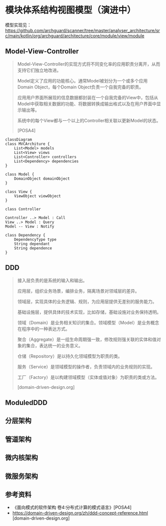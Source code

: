 # 模块体系结构视图模型（演进中）

模型实现见：https://github.com/archguard/scanner/tree/master/analyser_architecture/src/main/kotlin/org/archguard/architecture/core/module/view/module

## Model-View-Controller

> Model-View-Controller的实现方式将不同变化率的应用职责分离开，从而支持它们独立地改进。
>
> Model定义了应用的功能核心。通常Model被划分为一个或多个应用Domain Object，每个Domain Object负责一个自我完备的职责。
>
> 应用用户界面所展现的信息数据都封装在一个自我完备的View中，包括从Model中获取相关数据的功能、将数据转换成输出格式以及在用户界面中显示输出等。
>
> 系统中的每个View都与一个以上的Controller相关联以更新Model的状态。
>
> [POSA4]

```mermaid
classDiagram
class MVCArchiture {
	List<Model> models
	List<View> views
	List<Controller> controllers
	List<Dependency> dependencies
}

class Model {
	DomainObject domainObject
}

class View {
	ViewObject viewObject
}

class Controller

Controller ..> Model : Call
View ..> Model : Query
Model -- View : Notify

class Dependency {
	DependencyType type
	String dependant
	String dependence
}
```

## DDD

> 接入层负责的是系统的输入和输出。
>
> 应用层，组织业务场景，编排业务，隔离场景对领域层的差异。
>
> 领域层，实现具体的业务逻辑、规则，为应用层提供无差别的服务能力。
>
> 基础设施层，提供具体的技术实现，比如存储，基础设施对业务保持透明。
>
> 
>
> 领域（Domain）是业务相关知识的集合。领域模型（Model）是业务概念在程序中的一种表达方式。
>
> 聚合（Aggregate）是一组生命周期强一致，修改规则强关联的实体和值对象的集合，表达统一的业务意义。
>
> 仓储（Repository）是以持久化领域模型为职责的类。
>
> 服务（Service）是领域模型的操作者，负责领域内的业务规则的实现。
>
> 工厂（Factory）是以构建领域模型（实体或值对象）为职责的类或方法。
>
> [domain-driven-design.org]



## ModuledDDD

## 分层架构

## 管道架构

## 微内核架构

## 微服务架构



## 参考资料

- 《面向模式的软件架构 卷4:分布式计算的模式语言》[POSA4]
- https://domain-driven-design.org/zh/ddd-concept-reference.html [domain-driven-design.org]
